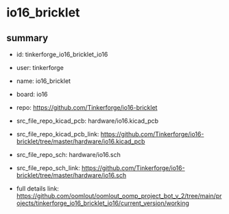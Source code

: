 # io16_bricklet
 
## summary 
* id: tinkerforge_io16_bricklet_io16
* user: tinkerforge
* name: io16_bricklet
* board: io16
* repo: https://github.com/Tinkerforge/io16-bricklet
* src_file_repo_kicad_pcb: hardware/io16.kicad_pcb
* src_file_repo_kicad_pcb_link: https://github.com/Tinkerforge/io16-bricklet/tree/master/hardware/io16.kicad_pcb


* src_file_repo_sch: hardware/io16.sch
* src_file_repo_sch_link: https://github.com/Tinkerforge/io16-bricklet/tree/master/hardware/io16.sch
* full details link: https://github.com/oomlout/oomlout_oomp_project_bot_v_2/tree/main/projects/tinkerforge_io16_bricklet_io16/current_version/working  








